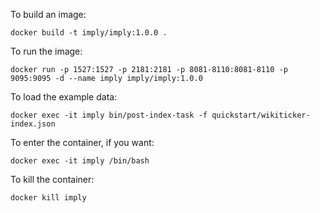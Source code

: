 To build an image:

```
docker build -t imply/imply:1.0.0 .
```

To run the image:

```
docker run -p 1527:1527 -p 2181:2181 -p 8081-8110:8081-8110 -p 9095:9095 -d --name imply imply/imply:1.0.0
```

To load the example data:

```
docker exec -it imply bin/post-index-task -f quickstart/wikiticker-index.json
```

To enter the container, if you want:

```
docker exec -it imply /bin/bash
```

To kill the container:

```
docker kill imply
```
